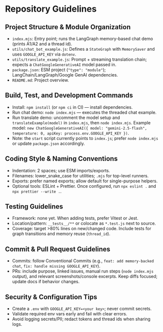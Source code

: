 # Repository Guidelines

## Project Structure & Module Organization
- `index.mjs`: Entry point; runs the LangGraph memory-based chat demo (prints A1/A2 and a thread id).
- `utils/chat_bot_example.js`: Defines a `StateGraph` with `MemorySaver` and uses `GOOGLE_API_KEY` via `dotenv`.
- `utils/translate_example.js`: Prompt + streaming translation chain; expects a `ChatGoogleGenerativeAI` model passed in.
- `package.json`: ESM project (`"type": "module"`); LangChain/LangGraph/Google GenAI dependencies.
- `README.md`: Project overview.

## Build, Test, and Development Commands
- Install: `npm install` (or `npm ci` in CI) — install dependencies.
- Run chat demo: `node index.mjs` — executes the threaded chat example.
- Run translate demo: uncomment the model setup and `translateExample(model)` in `index.mjs`, then `node index.mjs`.
  Example model: `new ChatGoogleGenerativeAI({ model: "gemini-2.5-flash", temperature: 0, apiKey: process.env.GOOGLE_API_KEY })`.
- Note: the `start` script currently points to `index.js`; prefer `node index.mjs` or update `package.json` accordingly.

## Coding Style & Naming Conventions
- Indentation: 2 spaces; use ESM imports/exports.
- Filenames: lower_snake_case for utilities; `.mjs` for top-level runners.
- Exports: prefer named exports; allow default for single-purpose helpers.
- Optional tools: ESLint + Prettier. Once configured, run `npx eslint .` and `npx prettier --write .`.

## Testing Guidelines
- Framework: none yet. When adding tests, prefer Vitest or Jest.
- Location/pattern: `__tests__/**` or colocate as `*.test.js` next to source.
- Coverage: target >80% lines on new/changed code. Include tests for graph transitions and memory reuse (`thread_id`).

## Commit & Pull Request Guidelines
- Commits: follow Conventional Commits (e.g., `feat: add memory-backed chat`, `fix: handle missing GOOGLE_API_KEY`).
- PRs: include purpose, linked issues, manual run steps (`node index.mjs` output), and relevant screenshots/console excerpts. Keep diffs focused; update docs if behavior changes.

## Security & Configuration Tips
- Create a `.env` with `GOOGLE_API_KEY=<your key>`; never commit secrets.
- Validate required env vars early and fail with clear errors.
- Avoid logging secrets/PII; redact tokens and thread ids when sharing logs.

